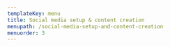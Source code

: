 ```yaml
---
templateKey: menu
title: Social media setup & content creation
menupath: /social-media-setup-and-content-creation
menuorder: 3
---
```



